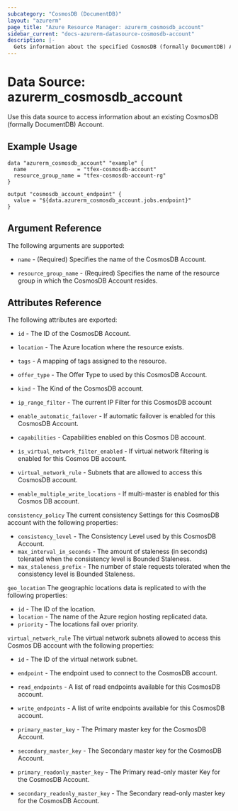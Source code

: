 ```yaml
---
subcategory: "CosmosDB (DocumentDB)"
layout: "azurerm"
page_title: "Azure Resource Manager: azurerm_cosmosdb_account"
sidebar_current: "docs-azurerm-datasource-cosmosdb-account"
description: |-
  Gets information about the specified CosmosDB (formally DocumentDB) Account.
---
```


# Data Source: azurerm_cosmosdb_account

Use this data source to access information about an existing CosmosDB (formally DocumentDB) Account.

## Example Usage

```hcl
data "azurerm_cosmosdb_account" "example" {
  name                = "tfex-cosmosdb-account"
  resource_group_name = "tfex-cosmosdb-account-rg"
}

output "cosmosdb_account_endpoint" {
  value = "${data.azurerm_cosmosdb_account.jobs.endpoint}"
}
```

## Argument Reference

The following arguments are supported:

* `name` - (Required) Specifies the name of the CosmosDB Account.

* `resource_group_name` - (Required) Specifies the name of the resource group in which the CosmosDB Account resides.

## Attributes Reference

The following attributes are exported:

* `id` - The ID of the CosmosDB Account.

* `location` - The Azure location where the resource exists.

* `tags` - A mapping of tags assigned to the resource.

* `offer_type` - The Offer Type to used by this CosmosDB Account.

* `kind` - The Kind of the CosmosDB account.

* `ip_range_filter` - The current IP Filter for this CosmosDB account

* `enable_automatic_failover` - If automatic failover is enabled for this CosmosDB Account.

* `capabilities` - Capabilities enabled on this Cosmos DB account.

* `is_virtual_network_filter_enabled` - If virtual network filtering is enabled for this Cosmos DB account.

* `virtual_network_rule` - Subnets that are allowed to access this CosmosDB account.

* `enable_multiple_write_locations` - If multi-master is enabled for this Cosmos DB account.

`consistency_policy` The current consistency Settings for this CosmosDB account with the following properties:

* `consistency_level` - The Consistency Level used by this CosmosDB Account.
* `max_interval_in_seconds` - The amount of staleness (in seconds) tolerated when the consistency level is Bounded Staleness.
* `max_staleness_prefix` - The number of stale requests tolerated when the consistency level is Bounded Staleness.


`geo_location` The geographic locations data is replicated to with the following properties:

* `id` - The ID of the location.
* `location` - The name of the Azure region hosting replicated data.
* `priority` - The locations fail over priority.

`virtual_network_rule` The virtual network subnets allowed to access this Cosmos DB account with the following properties:

* `id` - The ID of the virtual network subnet.

* `endpoint` - The endpoint used to connect to the CosmosDB account.

* `read_endpoints` - A list of read endpoints available for this CosmosDB account.

* `write_endpoints` - A list of write endpoints available for this CosmosDB account.

* `primary_master_key` - The Primary master key for the CosmosDB Account.

* `secondary_master_key` - The Secondary master key for the CosmosDB Account.

* `primary_readonly_master_key` - The Primary read-only master Key for the CosmosDB Account.

* `secondary_readonly_master_key` - The Secondary read-only master key for the CosmosDB Account.
